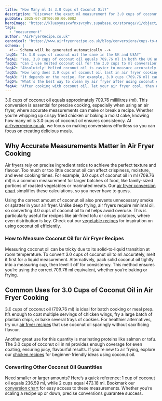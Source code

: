 ```yaml
---
title: "How Many ml Is 3.0 Cups of Coconut Oil?"
description: "Discover the exact ml measurement for 3.0 cups of coconut oil with our simple guide. Perfect for air fryer recipes and baking conversions!"
pubDate: 2025-07-30T00:00:00.000Z
heroImage: "https://klueoymssxwfnxsvcyhv.supabase.co/storage/v1/object/public/Shmucket/how-many-ml-is-3-cups-coconut-oil.webp"
tags:
  - "measurement"
author: "AirFryerRecipe.co.uk"
canonical: "https://www.airfryerrecipe.co.uk/blog/conversions/cups-to-ml/how-many-ml-is-3-cups-coconut-oil"
schema: |
  <!-- Schema will be generated automatically -->
faqQ1: "Is 3.0 cups of coconut oil the same in the UK and USA?"
faqA1: "Yes, 3.0 cups of coconut oil equals 709.76 ml in both the UK and USA. Cup measurements are standardised in cooking, so this conversion applies universally. However, always double-check your measuring tools for accuracy."
faqQ2: "Can I use melted coconut oil for the 3.0 cups to ml conversion?"
faqA2: "Absolutely! Melted coconut oil is easier to measure accurately in millilitres. Just ensure it’s fully liquid before measuring to avoid discrepancies. This method works perfectly for air fryer recipes requiring precise oil amounts."
faqQ3: "How long does 3.0 cups of coconut oil last in air fryer cooking?"
faqA3: "It depends on the recipe. For example, 3.0 cups (709.76 ml) can fry multiple batches of food or coat several trays of vegetables. Store unused oil in an airtight container for future use, and always check for freshness before reusing."
faqQ4: "What’s the best way to clean my air fryer after using coconut oil?"
faqA4: "After cooking with coconut oil, let your air fryer cool, then wipe it down with warm, soapy water. For stubborn residue, use our recommended <a href=https://www.airfryerrecipe.co.uk/air-fryer-cleaner>air fryer cleaner</a>. Avoid harsh scrubbing to protect non-stick coatings."
---
```

<p>3.0 cups of coconut oil equals approximately 709.76 millilitres (ml). This conversion is essential for precise cooking, especially when using an air fryer, where accurate measurements can make or break a recipe. Whether you’re whipping up crispy fried chicken or baking a moist cake, knowing how many ml is 3.0 cups of coconut oil ensures consistency. At <a href=https://www.airfryerrecipe.co.uk>airfryerrecipe.co.uk</a>, we focus on making conversions effortless so you can focus on creating delicious meals.</p>

<h2>Why Accurate Measurements Matter in Air Fryer Cooking</h2>  
<p>Air fryers rely on precise ingredient ratios to achieve the perfect texture and flavour. Too much or too little coconut oil can affect crispiness, moisture, and even cooking times. For example, 3.0 cups of coconut oil in ml (709.76 ml) is a common measurement for larger batches of food, like family-sized portions of roasted vegetables or marinated meats. Our <a href=https://www.airfryerrecipe.co.uk/air-fryer-conversion-chart>air fryer conversion chart</a> simplifies these calculations, so you never have to guess.</p>  

<p>Using the correct amount of coconut oil also prevents unnecessary smoke or splatter in your air fryer. Unlike deep frying, air fryers require minimal oil, so converting 3.0 cups of coconut oil to ml helps avoid overuse. This is particularly useful for recipes like air-fried tofu or crispy potatoes, where even distribution is key. Check out our <a href=https://www.airfryerrecipe.co.uk/recipe-category/vegetables>vegetable recipes</a> for inspiration on using coconut oil efficiently.</p>

<h3>How to Measure Coconut Oil for Air Fryer Recipes</h3>  
<p>Measuring coconut oil can be tricky due to its solid-to-liquid transition at room temperature. To convert 3.0 cups of coconut oil to ml accurately, melt it first for a liquid measurement. Alternatively, pack solid coconut oil tightly into a measuring cup, then level it off for consistency. This method ensures you’re using the correct 709.76 ml equivalent, whether you’re baking or frying.</p>  

<h2>Common Uses for 3.0 Cups of Coconut Oil in Air Fryer Cooking</h2>  
<p>3.0 cups of coconut oil (709.76 ml) is ideal for batch cooking or meal prep. It’s enough to coat multiple servings of chicken wings, fry a large batch of plantain chips, or bake several trays of cookies. For healthier alternatives, try our <a href=https://www.airfryerrecipe.co.uk/recipes>air fryer recipes</a> that use coconut oil sparingly without sacrificing flavour.</p>  

<p>Another great use for this quantity is marinating proteins like salmon or tofu. The 3.0 cups of coconut oil in ml provides enough coverage for even coating, ensuring juicy, flavourful results. If you’re new to air frying, explore our <a href=https://www.airfryerrecipe.co.uk/recipe-category/chicken>chicken recipes</a> for beginner-friendly ideas using coconut oil.</p>  

<h3>Converting Other Coconut Oil Quantities</h3>  
<p>Need smaller or larger amounts? Here’s a quick reference: 1 cup of coconut oil equals 236.59 ml, while 2 cups equal 473.18 ml. Bookmark our <a href=https://www.airfryerrecipe.co.uk/air-fryer-conversion-chart>conversion chart</a> for easy access to these measurements. Whether you’re scaling a recipe up or down, precise conversions guarantee success.</p>
